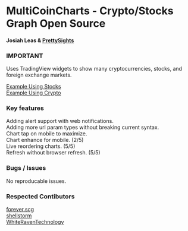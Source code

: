 # MultiCoinCharts - Crypto/Stocks Graph Open Source
#### Josiah Leas & [PrettySights](https://prettysights.com)

### IMPORTANT 
Uses TradingView widgets to show many cryptocurrencies, stocks, and foreign exchange markets.  
  
[Example Using Stocks](https://www.multicoincharts.com/?chart=M&chart=F&chart=HMC&chart=INTC&chart=JBLU&chart=SNAP&chart=TSLA&chart=WDC)  
[Example Using Crypto](https://www.multicoincharts.com/?chart=BITFINEX:BTCUSD&chart=BITSTAMP:BTCUSD&chart=BITFLYER:BTCJPY&chart=BITFINEX:ETHUSD&chart=BITFINEX:XRPUSD&chart=BITFINEX:LTCUSD&chart=BITFINEX:EOSUSD&chart=BITFINEX:BTCUSDLONGS&chart=BITFINEX:BTCUSDSHORTS)

### Key features
Adding alert support with web notifications.  
Adding more url param types without breaking current syntax.  
Chart tap on mobile to maximize.  
Chart enhance for mobile. (2/5)  
Live reordering charts. (5/5)  
Refresh without browser refresh. (5/5)  


### Bugs / Issues
No reproducable issues.

### Respected Contibutors
[forever.scg](Github/P-Medicado)  
[shellstorm](Github/shellstrom)  
[WhiteRavenTechnology](Github/WhiteRavenTechnology)  
